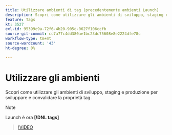 ```yaml
---
title: Utilizzare ambienti di tag (precedentemente ambienti Launch)
description: Scopri come utilizzare gli ambienti di sviluppo, staging e produzione per sviluppare e convalidare la proprietà tag.
feature: Tags
kt: 3527
exl-id: 95399c9a-72f6-4b20-905c-0627f106ccfb
source-git-commit: cc7a77c4dd380ae1bc23dc75608e8e2224dfe78c
workflow-type: tm+mt
source-wordcount: '43'
ht-degree: 0%

---
```


# Utilizzare gli ambienti

Scopri come utilizzare gli ambienti di sviluppo, staging e produzione per sviluppare e convalidare la proprietà tag.

>[!NOTE]
>
> Launch è ora **[!DNL tags]**

>[!VIDEO](https://video.tv.adobe.com/v/28729/?quality=12&learn=on)
